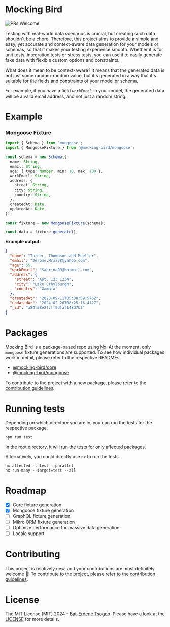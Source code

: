 # Mocking Bird

![PRs Welcome](https://img.shields.io/badge/PRs-welcome-brightgreen.svg?style=flat-square)

Testing with real-world data scenarios is crucial, but creating such data shouldn't be a chore. Therefore, this project
aims to provide a simple and easy, yet accurate and context-aware data generation for your models or
schemas, so that it makes your testing experience smooth. Whether it is for unit tests, integration tests or stress
tests, you can use it to easily generate fake data with flexible custom options and constraints.

What does it mean to be context-aware? It means that the generated data is not just some random-random value, but it's
generated in a way that it's suitable for the fields and constraints of your model or schema.

For example, if you have a field
`workEmail` in your model, the generated data will be a valid email address, and not just a random string.

# Example

### Mongoose Fixture

```typescript
import { Schema } from 'mongoose';
import { MongooseFixture } from '@mocking-bird/mongoose';

const schema = new Schema({
  name: String,
  email: String,
  age: { type: Number, min: 18, max: 100 },
  workEmail: String,
  address: {
    street: String,
    city: String,
    country: String,
  },
  createdAt: Date,
  updatedAt: Date,
});

const fixture = new MongooseFixture(schema);

const data = fixture.generate();
```

**Example output:**

```json
{
  "name": "Turner, Thompson and Mueller",
  "email": "Jerome.Mraz58@yahoo.com",
  "age": 55,
  "workEmail": "Sabrina99@hotmail.com",
  "address": {
    "street": "Apt. 123 1234",
    "city": "Lake Ethylburgh",
    "country": "Gambia"
  },
  "createdAt": "2023-09-11T05:38:59.576Z",
  "updatedAt": "2024-02-26T08:25:16.412Z",
  "_id": "a84f58e2fcff9dfaf148d7bf"
}
```

# Packages

Mocking Bird is a package-based repo using [Nx](https://nx.dev/). At the moment, only `mongoose` fixture generations
are supported. To see how individual packages work in detail, please refer to the respective READMEs.

- [@mocking-bird/core](./packages/core)
- [@mocking-bird/mongoose](./packages/mongoose/README.md)

To contribute to the project with a new package, please refer to the [contribution guidelines](CONTRIBUTING.md).

# Running tests

Depending on which directory you are in, you can run the tests for the respective package.

`npm run test`

In the root directory, it will run the tests for only affected packages.

Alternatively, you could directly use `nx` to run the tests.

```
nx affected -t test --parallel
nx run-many --target=test --all
```

# Roadmap

- [x] Core fixture generation
- [x] Mongoose fixture generation
- [ ] GraphQL fixture generation
- [ ] Mikro ORM fixture generation
- [ ] Optimize performance for massive data generation
- [ ] Locale support

# Contributing

This project is relatively new, and your contributions are most definitely welcome 🤙!
To contribute to the project, please refer to the [contribution guidelines](CONTRIBUTING.md).

# License

The MIT License (MIT) 2024 - [Bat-Erdene Tsogoo](https://github.com/batrdn). Please have a look at the
[LICENSE](LICENSE.md) for more details.
